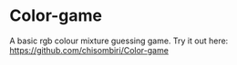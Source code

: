 # Color-game
A basic rgb colour mixture guessing game.
Try it out here: https://github.com/chisombiri/Color-game
